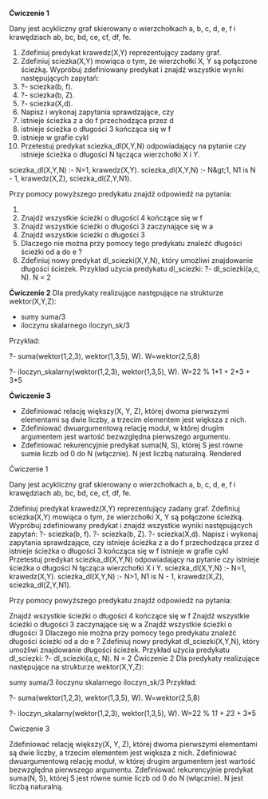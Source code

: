 **Ćwiczenie 1**

Dany jest acykliczny graf skierowany o wierzchołkach a, b, c, d, e, f i krawędziach ab, bc, bd, ce, cf, df, fe.

1. Zdefiniuj predykat krawedz(X,Y) reprezentujący zadany graf.
2. Zdefiniuj sciezka(X,Y) mowiąca o tym, że wierzchołki X, Y są połączone ścieżką. Wypróbuj zdefiniowany predykat i znajdź wszystkie wyniki następujących zapytań:
  1. ?- sciezka(b, f).
  2. ?- sciezka(b, Z).
  3. ?- sciezka(X,d).
3. Napisz i wykonaj zapytania sprawdzające, czy
  1. istnieje ścieżka z a do f przechodząca przez d
  2. istnieje ścieżka o długości 3 kończąca się w f
  3. istnieje w grafie cykl
4. Przetestuj predykat sciezka\_dl(X,Y,N) odpowiadający na pytanie czy istnieje ścieżka o długości N łącząca wierzchołki X i Y.

sciezka\_dl(X,Y,N) :- N=1, krawedz(X,Y).
sciezka\_dl(X,Y,N) :- N\&gt;1, N1 is N - 1, krawedz(X,Z), sciezka\_dl(Z,Y,N1).

Przy pomocy powyższego predykatu znajdź odpowiedź na pytania:

1.
  1. Znajdź wszystkie ścieżki o długości 4 kończące się w f
  2. Znajdź wszystkie ścieżki o długości 3 zaczynające się w a
  3. Znajdź wszystkie ścieżki o długości 3
  4. Dlaczego nie można przy pomocy tego predykatu znaleźć długości ścieżki od a do e ?
2. Zdefiniuj nowy predykat dl\_sciezki(X,Y,N), który umożliwi znajdowanie długości ścieżek.
Przykład użycia predykatu dl\_sciezki:
 ?- dl\_sciezki(a,c, N).
      N = 2


**Ćwiczenie 2**
Dla predykaty realizujące następujące na strukturze wektor(X,Y,Z):

- sumy suma/3
- iloczynu skalarnego iloczyn\_sk/3

Przykład:

?- suma(wektor(1,2,3), wektor(1,3,5), W).
     W=wektor(2,5,8)

?- iloczyn\_skalarny(wektor(1,2,3), wektor(1,3,5), W).
     W=22   % 1\*1 + 2\*3 + 3\*5

**Ćwiczenie 3**

- Zdefiniować relację większy(X, Y, Z), której dwoma pierwszymi elementami są dwie liczby, a trzecim elementem jest większa z nich.
- Zdefiniować dwuargumentową relację moduł, w której drugim argumentem jest wartość bezwzględna pierwszego argumentu.
- Zdefiniować rekurencyjnie predykat suma(N, S), której S jest równe sumie liczb od 0 do N (włącznie). N jest liczbą naturalną.
Rendered


Ćwiczenie 1

Dany jest acykliczny graf skierowany o wierzchołkach a, b, c, d, e, f i krawędziach ab, bc, bd, ce, cf, df, fe.

Zdefiniuj predykat krawedz(X,Y) reprezentujący zadany graf.
Zdefiniuj sciezka(X,Y) mowiąca o tym, że wierzchołki X, Y są połączone ścieżką. Wypróbuj zdefiniowany predykat i znajdź wszystkie wyniki następujących zapytań:
?- sciezka(b, f).
?- sciezka(b, Z).
?- sciezka(X,d).
Napisz i wykonaj zapytania sprawdzające, czy
istnieje ścieżka z a do f przechodząca przez d
istnieje ścieżka o długości 3 kończąca się w f
istnieje w grafie cykl
Przetestuj predykat sciezka_dl(X,Y,N) odpowiadający na pytanie czy istnieje ścieżka o długości N łącząca wierzchołki X i Y.
sciezka_dl(X,Y,N) :- N=1, krawedz(X,Y). sciezka_dl(X,Y,N) :- N&gt;1, N1 is N - 1, krawedz(X,Z), sciezka_dl(Z,Y,N1).

Przy pomocy powyższego predykatu znajdź odpowiedź na pytania:

Znajdź wszystkie ścieżki o długości 4 kończące się w f
Znajdź wszystkie ścieżki o długości 3 zaczynające się w a
Znajdź wszystkie ścieżki o długości 3
Dlaczego nie można przy pomocy tego predykatu znaleźć długości ścieżki od a do e ?
Zdefiniuj nowy predykat dl_sciezki(X,Y,N), który umożliwi znajdowanie długości ścieżek. Przykład użycia predykatu dl_sciezki: ?- dl_sciezki(a,c, N). N = 2
Ćwiczenie 2 Dla predykaty realizujące następujące na strukturze wektor(X,Y,Z):

sumy suma/3
iloczynu skalarnego iloczyn_sk/3
Przykład:

?- suma(wektor(1,2,3), wektor(1,3,5), W). W=wektor(2,5,8)

?- iloczyn_skalarny(wektor(1,2,3), wektor(1,3,5), W). W=22 % 1*1 + 2*3 + 3*5


Ćwiczenie 3

Zdefiniować relację większy(X, Y, Z), której dwoma pierwszymi elementami są dwie liczby, a trzecim elementem jest większa z nich.
Zdefiniować dwuargumentową relację moduł, w której drugim argumentem jest wartość bezwzględna pierwszego argumentu.
Zdefiniować rekurencyjnie predykat suma(N, S), której S jest równe sumie liczb od 0 do N (włącznie). N jest liczbą naturalną.
